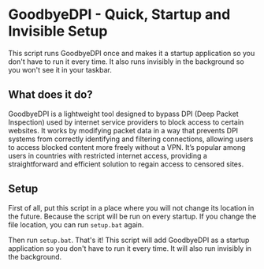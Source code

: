 # GoodbyeDPI - Quick, Startup and Invisible Setup

This script runs GoodbyeDPI once and makes it a startup application so you don't have to run it every time. It also runs invisibly in the background so you won't see it in your taskbar.

## What does it do?

GoodbyeDPI is a lightweight tool designed to bypass DPI (Deep Packet Inspection) used by internet service providers to block access to certain websites. It works by modifying packet data in a way that prevents DPI systems from correctly identifying and filtering connections, allowing users to access blocked content more freely without a VPN. It’s popular among users in countries with restricted internet access, providing a straightforward and efficient solution to regain access to censored sites.

## Setup

First of all, put this script in a place where you will not change its location in the future. Because the script will be run on every startup. If you change the file location, you can run `setup.bat` again.

Then run `setup.bat`. That's it! This script will add GoodbyeDPI as a startup application so you don't have to run it every time. It will also run invisibly in the background.